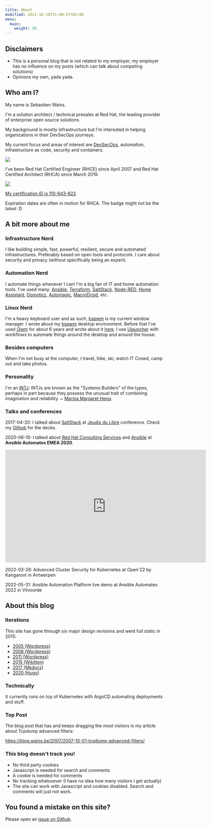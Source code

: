 ```yaml
---
title: About
modified: 2021-10-16T21:08:57+02:00
menu:
  main:
    weight: 50
---
```


## Disclaimers

- This is a personal blog that is not related to my employer, my employer has no influence on my posts (which can talk about competing solutions)
- Opinions my own, yada yada.

## Who am I?

My name is Sebastien Wains.

I'm a solution architect / technical presales at Red Hat, the leading provider of enterprise open source solutions.

My background is mostly infrastructure but I'm interested in helping organizations in their DevSecOps journeys.

My current focus and areas of interest are [DevSecOps](https://www.redhat.com/en/topics/devops/what-is-devsecops), automation, infrastructure as code, security and containers.

![](https://blog.wains.be/images/redhatibm.png)

I've been Red Hat Certified Engineer (RHCE) since April 2007 and Red Hat Certified Architect (RHCA) since March 2019.

![](https://blog.wains.be/images/rhca.png)

[My certification ID is 110-643-822](https://www.redhat.com/rhtapps/services/verify/?certId=110-643-822).

Expiration dates are often in motion for RHCA. The badge might not be the latest :D



## A bit more about me

### Infrastructure Nerd

I like building simple, fast, powerful, resilient, secure and automated infrastructures. Preferably based on open tools and protocols. I care about security and privacy (without specifically being an expert).

### Automation Nerd

I automate things whenever I can! I'm a big fan of IT and home automation tools. I've used many: [Ansible], [Terraform], [SaltStack], [Node-RED], [Home Assistant], [Domoticz], [Automagic], [MacroDroid], etc.

### Linux Nerd

I'm a heavy keyboard user and as such, [bspwm] is my current window manager. I  wrote about my [bspwm](https://blog.wains.be/2021/2021-10-10-my-desktop-environment/) desktop environment. Before that I've used [i3wm] for about 6 years and wrote about it [here](https://blog.wains.be/2019/2019-12-11-my-linux-desktop-environment/). I use [Ulauncher] with workflows to automate things around the desktop and around the house.

### Besides computers

When I'm not busy at the computer, I travel, hike, ski, watch IT Crowd, camp out and take photos.

### Personality

I'm an [INTJ]: INTJs are known as the "Systems Builders" of the types, perhaps in part because they possess the unusual trait of combining imagination and reliability. ~ [Marina Margaret Heiss](http://typelogic.com/intj.html)

### Talks and conferences

2017-04-20: I talked about [SaltStack] at [Jeudis du Libre] conference. Check my [Github] for the decks.

2020-06-10: I talked about [Red Hat Consulting Services] and [Ansible] at **Ansible Automates EMEA 2020**.

<iframe title="vimeo-player" src="https://player.vimeo.com/video/426485784" width="640" height="360" frameborder="0" allowfullscreen></iframe>

2022-03-29: Advanced Cluster Security for Kubernetes at Open'22 by Kangaroot in Antwerpen

2022-05-31: Ansible Automation Platform live demo at Ansible Automates 2022 in Vilvoorde

## About this blog

### Iterations

This site has gone through six major design revisions and went full static in 2015:

- [2005 (Wordpress)](https://blog.wains.be/images/nostalgy/2005.png)
- [2008 (Wordpress)](https://blog.wains.be/images/nostalgy/2008.png)
- [2011 (Wordpress)](https://blog.wains.be/images/nostalgy/2011.png)
- [2015 (Wikitten)](https://blog.wains.be/images/nostalgy/2015.png)
- [2017 (Mkdocs)](https://blog.wains.be/images/nostalgy/2017.png)
- [2020 (Hugo)](https://blog.wains.be/images/nostalgy/2020.png)

### Technically

It currently runs on top of Kubernetes with ArgoCD automating deployments and stuff.

### Top Post

The blog post that has and keeps dragging the most visitors is my article about Tcpdump advanced filters:

https://blog.wains.be/2007/2007-10-01-tcpdump-advanced-filters/

### This blog doesn't track you!

- No third party cookies
- Javascript is needed for search and comments
- A cookie is needed for comments
- No tracking whatsoever (I have no idea how many visitors I get actually)
- The site can work with Javascript and cookies disabled. Search and comments will just not work.

## You found a mistake on this site?

Please open an [issue on Github](https://github.com/sebw/blog.wains.be/issues/new).


[Ansible]: https://www.ansible.com
[this]: https://github.com/sebw/blog.wains.be/search?utf8=%E2%9C%93&q=postfix
[up]: https://duckduckgo.com/?q=Sebastien+Wains
[wiki]: http://www.mkdocs.org/
[Mkdocs]: http://www.mkdocs.org/
[markdownx]: https://play.google.com/store/apps/details?id=com.ryeeeeee.markdownx
[macdown]: http://macdown.uranusjr.com/
[GitHub]: https://github.com/sebw/
[Alfred]: https://www.alfredapp.com/
[Albert]: https://albertlauncher.github.io/
[Automagic]: https://automagic4android.com/
[Rundeck]: http://www.rundeck.org
[Gitlab CE]: https://about.gitlab.com/downloads/
[Home Assistant]: https://www.home-assistant.io/
[iTop]: https://www.combodo.com/itop-193
[INTJ]: https://en.wikipedia.org/wiki/INTJ
[Graylog]: https://www.graylog.org/
[i3wm]: https://i3wm.org/
[Postman]: https://www.getpostman.com/
[tig]: http://jonas.nitro.dk/tig/
[Visual Studio Code]: https://code.visualstudio.com/
[Jeudis du Libre]: http://www.jeudisdulibre.be
[Ulauncher]: https://ulauncher.io/
[Isso]: https://posativ.org/isso/
[Node-RED]: https://nodered.org
[Red Hat Consulting Services]: https://www.redhat.com/en/services/consulting
[bspwm]: https://github.com/baskerville/bspwm
[Terraform]: https://www.terraform.io/
[Saltstack]: https://saltproject.io/
[Home Assistant]: https://www.home-assistant.io/
[Domoticz]: https://domoticz.com/
[MacroDroid]: https://www.macrodroid.com/